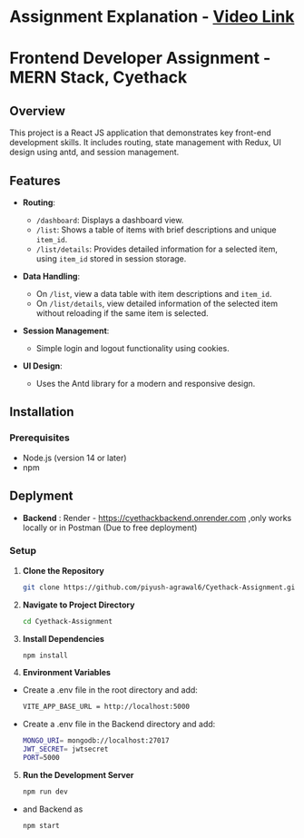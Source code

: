 
# Assignment Explanation - [Video Link](https://drive.google.com/file/d/17cD5F8E-DIOawg2tAiuqMB7FduVMPLg-/view?usp=sharing)

# Frontend Developer Assignment - MERN Stack, Cyethack

## Overview

This project is a React JS application that demonstrates key front-end development skills. It includes routing, state management with Redux, UI design using antd, and session management.

## Features

- **Routing**:
  - `/dashboard`: Displays a dashboard view.
  - `/list`: Shows a table of items with brief descriptions and unique `item_id`.
  - `/list/details`: Provides detailed information for a selected item, using `item_id` stored in session storage.

- **Data Handling**:
  - On `/list`, view a data table with item descriptions and `item_id`.
  - On `/list/details`, view detailed information of the selected item without reloading if the same item is selected.

- **Session Management**:
  - Simple login and logout functionality using cookies.

- **UI Design**:
  - Uses the Antd library for a modern and responsive design.

## Installation

### Prerequisites

- Node.js (version 14 or later)
- npm 

## Deplyment

- **Backend** : Render - https://cyethackbackend.onrender.com ,only works locally or in Postman (Due to free deployment)

### Setup

1. **Clone the Repository**

   ```bash
   git clone https://github.com/piyush-agrawal6/Cyethack-Assignment.git
   ```
2. **Navigate to Project Directory**

   ```bash
   cd Cyethack-Assignment
   ```
3. **Install Dependencies**

   ```bash
   npm install
   ```
4. **Environment Variables**
   
- Create a .env file in the root directory and add:
  
   ```bash
   VITE_APP_BASE_URL = http://localhost:5000
   ```
- Create a .env file in the Backend directory and add:

   ```bash
   MONGO_URI= mongodb://localhost:27017
   JWT_SECRET= jwtsecret
   PORT=5000
   ```
5. **Run the Development Server**
   
   ```bash
   npm run dev
   ```
- and Backend as
  
   ```bash
   npm start
   ```
